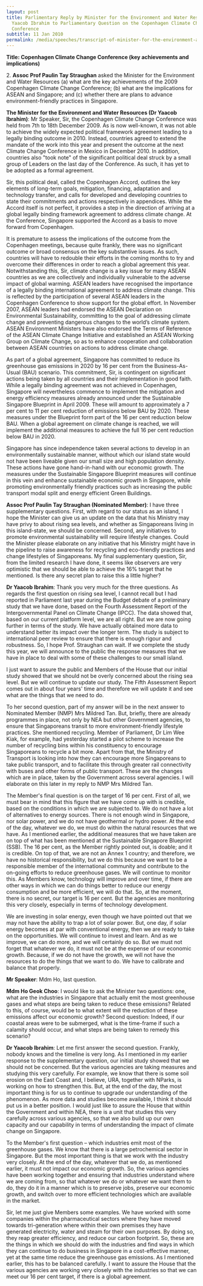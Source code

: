 ```yaml
---
layout: post
title: Parlimentary Reply by Minister for the Environment and Water Resources Dr
  Yaacob Ibrahim to Parliamentary Question on the Copenhagen Climate Change
  Conference
subtitle: 11 Jan 2010
permalink: /media/speeches/transcript-of-minister-for-the-environment-and-water-resources-dr-yaacob-ibrahim's-reply-to-parliamentary-question-on-the-copenhagen-climate-change-conference-on-11-january-2010
---
```

**Title: Copenhagen Climate Change Conference (key achievements and implications)**

2\. **Assoc Prof Paulin Tay Straughan** asked the Minister for the Environment and Water Resources (a) what are the key achievements of the 2009 Copenhagen Climate Change Conference; (b) what are the implications for ASEAN and Singapore; and (c) whether there are plans to advance environment-friendly practices in Singapore.

**The Minister for the Environment and Water Resources (Dr Yaacob Ibrahim)**: Mr Speaker, Sir, the Copenhagen Climate Change Conference was held from 7th to 18th December 2009. As is now well-known, it was not able to achieve the widely expected political framework agreement leading to a legally binding outcome in 2010. Instead, countries agreed to extend the mandate of the work into this year and present the outcome at the next Climate Change Conference in Mexico in December 2010. In addition, countries also "took note" of the significant political deal struck by a small group of Leaders on the last day of the Conference. As such, it has yet to be adopted as a formal agreement.

Sir, this political deal, called the Copenhagen Accord, outlines the key elements of long-term goals, mitigation, financing, adaptation and technology transfer, and calls for developed and developing countries to state their commitments and actions respectively in appendices. While the Accord itself is not perfect, it provides a step in the direction of arriving at a global legally binding framework agreement to address climate change. At the Conference, Singapore supported the Accord as a basis to move forward from Copenhagen.

It is premature to assess the implications of the outcome from the Copenhagen meetings, because quite frankly, there was no significant outcome or broad consensus on the key substantive issues. As such, countries will have to redouble their efforts in the coming months to try and overcome their differences in order to reach a global agreement this year. Notwithstanding this, Sir, climate change is a key issue for many ASEAN countries as we are collectively and individually vulnerable to the adverse impact of global warming. ASEAN leaders have recognised the importance of a legally binding international agreement to address climate change. This is reflected by the participation of several ASEAN leaders in the Copenhagen Conference to show support for the global effort. In November 2007, ASEAN leaders had endorsed the ASEAN Declaration on Environmental Sustainability, committing to the goal of addressing climate change and preventing dangerous changes to the world’s climate system. ASEAN Environment Ministers have also endorsed the Terms of Reference of the ASEAN Climate Change Initiative and established an ASEAN Working Group on Climate Change, so as to enhance cooperation and collaboration between ASEAN countries on actions to address climate change.

As part of a global agreement, Singapore has committed to reduce its greenhouse gas emissions in 2020 by 16 per cent from the Business-As-Usual (BAU) scenario. This commitment, Sir, is contingent on significant actions being taken by all countries and their implementation in good faith. While a legally binding agreement was not achieved in Copenhagen, Singapore will nevertheless commence to implement the mitigation and energy efficiency measures already announced under the Sustainable Singapore Blueprint in April 2009. These will amount to approximately a 7 per cent to 11 per cent reduction of emissions below BAU by 2020. These measures under the Blueprint form part of the 16 per cent reduction below BAU. When a global agreement on climate change is reached, we will implement the additional measures to achieve the full 16 per cent reduction below BAU in 2020.

Singapore has since independence taken several actions to develop in an environmentally sustainable manner, without which our island state would not have been liveable given our small size and high population density. These actions have gone hand-in-hand with our economic growth. The measures under the Sustainable Singapore Blueprint measures will continue in this vein and enhance sustainable economic growth in Singapore, while promoting environmentally friendly practices such as increasing the public transport modal split and energy efficient Green Buildings.

**Assoc Prof Paulin Tay Straughan (Nominated Member)**: I have three supplementary questions. First, with regard to our status as an island, I hope the Minister can give us an update on the data that his Ministry may have privy to about rising sea levels, and whether as Singaporeans living in this island-state, we should be concerned. Second, any initiatives to promote environmental sustainability will require lifestyle changes. Could the Minister please elaborate on any initiative that his Ministry might have in the pipeline to raise awareness for recycling and eco-friendly practices and change lifestyles of Singaporeans. My final supplementary question, Sir, from the limited research I have done, it seems like observers are very optimistic that we should be able to achieve the 16% target that he mentioned. Is there any secret plan to raise this a little higher?

**Dr Yaacob Ibrahim**: Thank you very much for the three questions. As regards the first question on rising sea level, I cannot recall but I had reported in Parliament last year during the Budget debate of a preliminary study that we have done, based on the Fourth Assessment Report of the Intergovernmental Panel on Climate Change (IPCC). The data showed that, based on our current platform level, we are all right. But we are now going further in terms of the study. We have actually obtained more data to understand better its impact over the longer term. The study is subject to international peer review to ensure that there is enough rigour and robustness. So, I hope Prof. Straughan can wait. If we complete the study this year, we will announce to the public the response measures that we have in place to deal with some of these challenges to our small island.

I just want to assure the public and Members of the House that our initial study showed that we should not be overly concerned about the rising sea level. But we will continue to update our study. The Fifth Assessment Report comes out in about four years' time and therefore we will update it and see what are the things that we need to do.

To her second question, part of my answer will be in the next answer to Nominated Member (NMP) Mrs Mildred Tan. But, briefly, there are already programmes in place, not only by NEA but other Government agencies, to ensure that Singaporeans transit to more environment-friendly lifestyle practices. She mentioned recycling. Member of Parliament, Dr Lim Wee Kiak, for example, had yesterday started a pilot scheme to increase the number of recycling bins within his constituency to encourage Singaporeans to recycle a bit more. Apart from that, the Ministry of Transport is looking into how they can encourage more Singaporeans to take public transport, and to facilitate this through greater rail connectivity with buses and other forms of public transport. These are the changes which are in place, taken by the Government across several agencies. I will elaborate on this later in my reply to NMP Mrs Mildred Tan.

The Member's final question is on the target of 16 per cent. First of all, we must bear in mind that this figure that we have come up with is credible, based on the conditions in which we are subjected to. We do not have a lot of alternatives to energy sources. There is not enough wind in Singapore, nor solar power, and we do not have geothermal or hydro power. At the end of the day, whatever we do, we must do within the natural resources that we have. As I mentioned earlier, the additional measures that we have taken are on top of what has been mentioned at the Sustainable Singapore Blueprint (SSB). The 16 per cent, as the Member rightly pointed out, is doable; and it is credible. On top of that, we are not an Annex 1 country; and therefore, we have no historical responsibility, but we do this because we want to be a responsible member of the international community and contribute to the on-going efforts to reduce greenhouse gases. We will continue to monitor this. As Members know, technology will improve and over time, if there are other ways in which we can do things better to reduce our energy consumption and be more efficient, we will do that. So, at the moment, there is no secret, our target is 16 per cent. But the agencies are monitoring this very closely, especially in terms of technology development.

We are investing in solar energy, even though we have pointed out that we may not have the ability to trap a lot of solar power. But, one day, if solar energy becomes at par with conventional energy, then we are ready to take on the opportunities. We will continue to invest and learn. And as we improve, we can do more, and we will certainly do so. But we must not forget that whatever we do, it must not be at the expense of our economic growth. Because, if we do not have the growth, we will not have the resources to do the things that we want to do. We have to calibrate and balance that properly.

**Mr Speaker**: Mdm Ho, last question.

**Mdm Ho Geok Choo**: I would like to ask the Minister two questions: one, what are the industries in Singapore that actually emit the most greenhouse gases and what steps are being taken to reduce these emissions? Related to this, of course, would be to what extent will the reduction of these emissions affect our economic growth? Second question: Indeed, if our coastal areas were to be submerged, what is the time-frame if such a calamity should occur, and what steps are being taken to remedy this scenario?

**Dr Yaacob Ibrahim**: Let me first answer the second question. Frankly, nobody knows and the timeline is very long. As I mentioned in my earlier response to the supplementary question, our initial study showed that we should not be concerned. But the various agencies are taking measures and studying this very carefully. For example, we know that there is some soil erosion on the East Coast and, I believe, URA, together with NParks, is working on how to strengthen this. But, at the end of the day, the most important thing is for us to continue to upgrade our understanding of the phenomenon. As more data and studies become available, I think it should put us in a better position. I would just like to assure the House that within the Government and within NEA, there is a unit that studies this very carefully across various agencies, so that we also build up our own capacity and our capability in terms of understanding the impact of climate change on Singapore.

To the Member's first question – which industries emit most of the greenhouse gases. We know that there is a large petrochemical sector in Singapore. But the most important thing is that we work with the industry very closely. At the end of the day, whatever that we do, as mentioned earlier, it must not impact our economic growth. So, the various agencies have been working together and ensuring that industries understand where we are coming from, so that whatever we do or whatever we want them to do, they do it in a manner which is to preserve jobs, preserve our economic growth, and switch over to more efficient technologies which are available in the market.

Sir, let me just give Members some examples. We have worked with some companies within the pharmaceutical sectors where they have moved towards tri-generation where within their own premises they have generated electricity, water and steam for their own purposes. By doing so, they reap greater efficiency, and reduce our carbon footprint. So, these are the things in which we should do with the industries and find ways in which they can continue to do business in Singapore in a cost-effective manner, yet at the same time reduce the greenhouse gas emissions. As I mentioned earlier, this has to be balanced carefully. I want to assure the House that the various agencies are working very closely with the industries so that we can meet our 16 per cent target, if there is a global agreement.